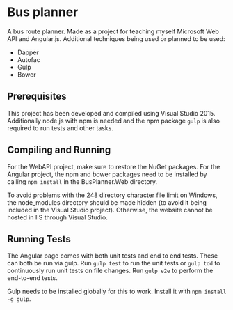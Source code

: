 # Bus planner

A bus route planner. Made as a project for teaching myself Microsoft Web API and Angular.js. Additional techniques being used or planned to be used:
* Dapper
* Autofac
* Gulp
* Bower

## Prerequisites

This project has been developed and compiled using Visual Studio 2015. Additionally node.js with npm is needed and the npm package `gulp` is also required to run tests and other tasks.

## Compiling and Running

For the WebAPI project, make sure to restore the NuGet packages. For the Angular project, the npm and bower packages need to be installed by calling `npm install` in the BusPlanner.Web directory.

To avoid problems with the 248 directory character file limit on Windows, the node_modules directory should be made hidden (to avoid it being included in the Visual Studio project). Otherwise, the website cannot be hosted in IIS through Visual Studio.

## Running Tests

The Angular page comes with both unit tests and end to end tests. These can both be run via gulp. Run `gulp test` to run the unit tests or `gulp tdd` to continuously run unit tests on file changes. Run `gulp e2e` to perform the end-to-end tests.

Gulp needs to be installed globally for this to work. Install it with `npm install -g gulp`.